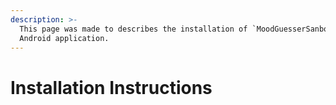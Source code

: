 ```yaml
---
description: >-
  This page was made to describes the installation of `MoodGuesserSanbot`
  Android application.
---
```


# Installation Instructions

